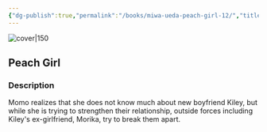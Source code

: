 ```yaml
---
{"dg-publish":true,"permalink":"/books/miwa-ueda-peach-girl-12/","title":"\"Peach Girl\"","tags":["manga","romance"]}
---
```




![cover|150](http://books.google.com/books/content?id=Dh5sDwAAQBAJ&printsec=frontcover&img=1&zoom=1&edge=curl&source=gbs_api)

## Peach Girl

### Description

Momo realizes that she does not know much about new boyfriend Kiley, but while she is trying to strengthen their relationship, outside forces including Kiley's ex-girlfriend, Morika, try to break them apart.
```